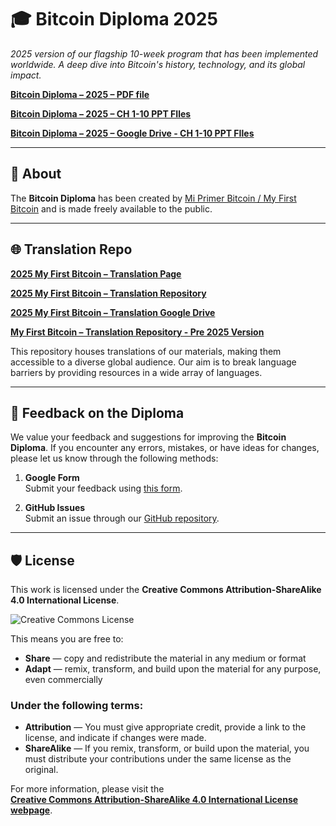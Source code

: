 # :mortar_board: Bitcoin Diploma 2025

*2025 version of our flagship 10-week program that has been implemented worldwide. A deep dive into Bitcoin's history, technology, and its global impact.*

[**Bitcoin Diploma – 2025 – PDF file**](https://github.com/MyFirstBitcoin/Bitcoin-Diploma-2025/blob/e529d970ad9ff8fe2e3bf4d1d2697238588524e4/Bitcoin%20Diploma%20-%202025%20-%20PDF.pdf)

[**Bitcoin Diploma – 2025 – CH 1-10 PPT FIles**](https://github.com/MyFirstBitcoin/Bitcoin-Diploma-2025/tree/main/CH%201-10%20PPT)

[**Bitcoin Diploma – 2025 – Google Drive - CH 1-10 PPT FIles**](https://drive.google.com/drive/folders/1MoArwxH98epFu6Sd2E9kZzZpjhzuMUuK?usp=sharing)

---

## :notebook: About

The **Bitcoin Diploma** has been created by [Mi Primer Bitcoin / My First Bitcoin](https://myfirstbitcoin.io/) and is made freely available to the public.

---

## :globe_with_meridians: Translation Repo

[**2025 My First Bitcoin – Translation Page**](https://myfirstbitcoin.io/bd-local-translation/) 

[**2025 My First Bitcoin – Translation Repository**](https://github.com/MyFirstBitcoin/Bitcoin-Diploma-2025/tree/main/Translations) 

[**2025 My First Bitcoin – Translation Google Drive**](https://drive.google.com/drive/folders/1WwOThf_E_jFgZaNXj022XXQJ7Glygz8R?usp=sharing) 

[**My First Bitcoin – Translation Repository - Pre 2025 Version**](https://github.com/MyFirstBitcoin/Translation)  

This repository houses translations of our materials, making them accessible to a diverse global audience. Our aim is to break language barriers by providing resources in a wide array of languages.

---

## :speech_balloon: Feedback on the Diploma

We value your feedback and suggestions for improving the **Bitcoin Diploma**. If you encounter any errors, mistakes, or have ideas for changes, please let us know through the following methods:

1. **Google Form**  
   Submit your feedback using [this form](https://forms.gle/rc1YD965dQEW3qZK6).

2. **GitHub Issues**  
   Submit an issue through our [GitHub repository](https://github.com/MyFirstBitcoin/Bitcoin-Diploma-2025/issues).

---

## :shield: License

This work is licensed under the **Creative Commons Attribution-ShareAlike 4.0 International License**.

![Creative Commons License](https://i.creativecommons.org/l/by-sa/4.0/88x31.png)

This means you are free to:

- **Share** — copy and redistribute the material in any medium or format  
- **Adapt** — remix, transform, and build upon the material for any purpose, even commercially

### Under the following terms:

- **Attribution** — You must give appropriate credit, provide a link to the license, and indicate if changes were made.  
- **ShareAlike** — If you remix, transform, or build upon the material, you must distribute your contributions under the same license as the original.

For more information, please visit the  
[**Creative Commons Attribution-ShareAlike 4.0 International License webpage**](http://creativecommons.org/licenses/by-sa/4.0/).
